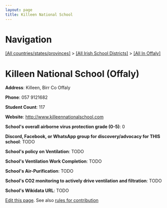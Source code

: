 ```yaml
---
layout: page
title: Killeen National School
---
```

# Navigation

[[All countries/states/provinces]](../../..) > [[All Irish School Districts]](../..) > [[All In Offaly]](..)

# Killeen National School (Offaly)

**Address**: Killeen, Birr Co Offaly

**Phone**: 057 9121682

**Student Count**: 117

**Website**: <http://www.killeennationalschool.com>

**School's overall airborne virus protection grade (0-5)**: 0

**Discord, Facebook, or WhatsApp group for discovery/advocacy for THIS school**: TODO

**School's policy on Ventilation**: TODO

**School's Ventilation Work Completion**: TODO

**School's Air-Purification**: TODO

**School's CO2 monitoring to actively drive ventilation and filtration**: TODO

**School's Wikidata URL**: TODO


[Edit this page](https://github.com/ventilate-schools/Ireland/edit/main/./Offaly/Killeen_National_School.md). See also [rules for contribution](../../../contribution-rules/)